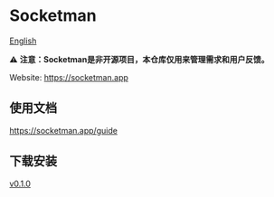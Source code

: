 # Socketman

[English](./README.md)

⚠️ **注意：Socketman是非开源项目，本仓库仅用来管理需求和用户反馈。**

Website: https://socketman.app

## 使用文档

https://socketman.app/guide

## 下载安装

[v0.1.0](https://github.com/socketmanapp/desktop/releases/tag/v0.1.0)
